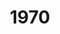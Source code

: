 ---
title: '1970'
indice: 0.2788173828061507
countries:
- title: Denmark
  code: DNK
  indice: 0.33310236832243373
- title: France
  code: FRA
  indice: 0.3374411260310666
- title: Korea
  code: KOR
  indice: 0.22878744100934217
- title: Netherlands
  code: NLD
  indice: 0.3050968554151164
- title: Norway
  code: NOR
  indice: 0.3044112534340424
- title: China
  code: CHN
  indice: 0.16406525262490307
---